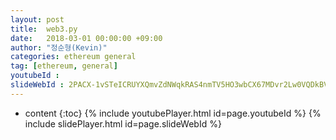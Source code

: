 ```yaml
---
layout: post
title:  web3.py
date:   2018-03-01 00:00:00 +09:00
author: "정순형(Kevin)"
categories: ethereum general
tag: [ethereum, general]
youtubeId :
slideWebId : 2PACX-1vSTeICRUYXQmvZdNWqkRAS4nmTV5HO3wbCX67MDvr2Lw0VQDkBVed-63TIjHHSiMGpv4sZ-L2-suCXI
---
```

* content
{:toc}
{% include youtubePlayer.html id=page.youtubeId %}
{% include slidePlayer.html id=page.slideWebId %}
